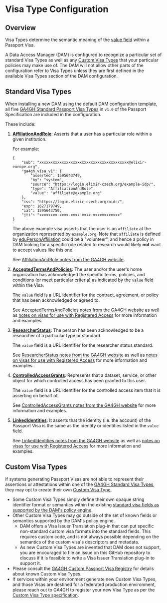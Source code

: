 # Visa Type Configuration

## Overview

Visa Types determine the semantic meaning of the [value
field](https://github.com/ga4gh-duri/ga4gh-duri.github.io/blob/master/researcher_ids/ga4gh_passport_v1.md#value)
within a Passport Visa.

A Data Access Manager (DAM) is configured to recognize a particular set of
standard Visa Types as well as any [Custom Visa
Types](https://github.com/ga4gh-duri/ga4gh-duri.github.io/blob/master/researcher_ids/ga4gh_passport_v1.md#custom-passport-visa-types) that your particular policies may make use of. The DAM will not allow
other parts of the configuration refer to Visa Types unless they are first
defined in the available Visa Types section of the DAM configuration.

## Standard Visa Types

When installing a new DAM using the default DAM configuration template, all five
[GA4GH Standard Passport Visa
Types](https://github.com/ga4gh-duri/ga4gh-duri.github.io/blob/master/researcher_ids/ga4gh_passport_v1.md#ga4gh-standard-passport-visa-type-definitions)
in `v1.0` of the Passport Specification are included in the configuration.

These include:

1. **[AffiliationAndRole](https://github.com/ga4gh-duri/ga4gh-duri.github.io/blob/master/researcher_ids/ga4gh_passport_v1.md#affiliationandrole)**:
   Asserts that a user has a particular role within a given institution.

   For example:
   ```
   {
       "sub": "xxxxxxxxxxxxxxxxxxxxxxxxxxxxxxxxxxxxxxxx@elixir-europe.org",
       "ga4gh_visa_v1": {
           "asserted": 1595643749,
           "by": "system",
           "source": "https://login.elixir-czech.org/example-idp/",
           "type": "AffiliationAndRole",
           "value": "affiliate@example.org"
       },
       "iss": "https://login.elixir-czech.org/oidc/",
       "exp": 1627179749,
       "iat": 1595643750,
       "jti": "xxxxxxxx-xxxx-xxxx-xxxx-xxxxxxxxxxxx"
   }
   ```

   The above example visa asserts that the user is an `affiliate` at the
   organization represented by `example.org`. Note that `affiliate` is defined
   by [eduPersonAffiliation](https://wiki.refeds.org/display/STAN/eduPerson+2020-01#eduPerson2020-01-eduPersonAffiliation)
   could be a "volunteer", and hence a policy in DAM looking for a specific role
   related to research would likely **not** want to accept values like this
   one.

   See [AffiliationAndRole notes from the GA4GH website](https://github.com/ga4gh-duri/ga4gh-duri.github.io/tree/master/researcher_ids#affiliationandrole).

1. **[AcceptedTermsAndPolicies](https://github.com/ga4gh-duri/ga4gh-duri.github.io/blob/master/researcher_ids/ga4gh_passport_v1.md#acceptedtermsandpolicies)**:
   The user and/or the user's home organization has acknowledged the specific
   terms, policies, and conditions (or meet particular criteria) as indicated by
   the `value` field within the Visa.

   The `value` field is a URL identifier for the contract, agreement, or policy
   that has been acknowledged or agreed to.

   See [AcceptedTermsAndPolicies notes from the GA4GH
   website](https://github.com/ga4gh-duri/ga4gh-duri.github.io/tree/master/researcher_ids#acceptedtermsandpolicies)
   as well as [notes on visas for use with Registered
   Access](https://github.com/ga4gh-duri/ga4gh-duri.github.io/tree/master/researcher_ids#claims-use-for-registered-access)
   for more information and examples.

1. **[ResearcherStatus](https://github.com/ga4gh-duri/ga4gh-duri.github.io/blob/master/researcher_ids/ga4gh_passport_v1.md#researcherstatus)**:
   The person has been acknowledged to be a researcher of a particular type or
   standard.

   The `value` field is a URL identifier for the researcher status standard.

   See [ResearcherStatus notes from the GA4GH website](https://github.com/ga4gh-duri/ga4gh-duri.github.io/tree/master/researcher_ids#researcherstatus) as well as [notes on
   visas for use with Registered Access](https://github.com/ga4gh-duri/ga4gh-duri.github.io/tree/master/researcher_ids#claims-use-for-registered-access)
   for more information and examples.

1. **[ControlledAccessGrants](https://github.com/ga4gh-duri/ga4gh-duri.github.io/blob/master/researcher_ids/ga4gh_passport_v1.md#controlledaccessgrants)**:
   Represents that a dataset, service, or other object for which controlled
   access has been granted to this user.

   The `value` field is a URL identifier for the controlled access item that it
   is asserting on behalf of.

   See [ControlledAccessGrants notes from the GA4GH website](https://github.com/ga4gh-duri/ga4gh-duri.github.io/tree/master/researcher_ids#controlledaccessgrants)
   for more information and examples.

1. **[LinkedIdentities](https://github.com/ga4gh-duri/ga4gh-duri.github.io/blob/master/researcher_ids/ga4gh_passport_v1.md#linkedidentities)**:
   It asserts that the identity (i.e. the account) of the Passport Visa is the
   same as the identity or identities listed in the `value` field.

   See [LinkedIdentities notes from the GA4GH website](https://github.com/ga4gh-duri/ga4gh-duri.github.io/tree/master/researcher_ids#linkedidentities) as well as [notes on
   visas for use with Registered Access](https://github.com/ga4gh-duri/ga4gh-duri.github.io/tree/master/researcher_ids#claims-use-for-registered-access)
   for more information and examples.

## Custom Visa Types

If systems generating Passport Visas are not able to represent their assertions
or attestations within one of the [GA4GH Standard Visa
Types](#standard-visa-types), they may opt to create their own [Custom Visa
Type](https://github.com/ga4gh-duri/ga4gh-duri.github.io/blob/master/researcher_ids/ga4gh_passport_v1.md#custom-passport-visa-types).
*  Some Custom Visa Types simply define their own opaque string identifier
   format or semantics within the existing [standard visa fields as supported
   by the DAM's policy engine](policies.md#policy-condition-fields).
*  Other Custom Visa Types may go outside of the set of known fields or
   semantics supported by the DAM's policy engine.
   *  DAM offers a Visa Issuer Translation plug-in that can put specific
      non-standard custom visa formats into the standard fields. This requires
      custom code, and is not always possible depending on the semantics of
      the custom visa's descriptors and metadata.
   *  As new Custom Visa Types are invented that DAM does not support, you are
      encouraged to file an issue on this GitHub repository to discuss if it is
      feasible to write a Visa Issuer Translation plug-in to support it.
*  Please consult the [GA4GH Custom Passport Visa
   Registry](https://github.com/ga4gh-duri/ga4gh-duri.github.io/blob/master/researcher_ids/ga4gh_custom_visas.md)
   for details about known Custom Visa Types.
*  If services within your environment generate new Custom Visa Types, and
   those Visas are destined for a federated production environment, please
   reach out to GA4GH to register your new Visa Type as per the [Custom Visa
   Type specification](https://github.com/ga4gh-duri/ga4gh-duri.github.io/blob/master/researcher_ids/ga4gh_passport_v1.md#custom-passport-visa-types).
